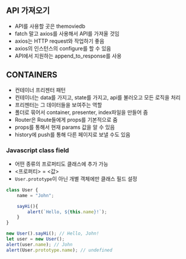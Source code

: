 ## API 가져오기

- API를 사용할 곳은 themoviedb
- fatch 말고 axios를 사용해서 API를 가져올 것임
- axios는 HTTP request와 작업하기 좋음
- axios의 인스턴스의 configure를 할 수 있음
- API에서 지원하는 append_to_response를 사용

## CONTAINERS

- 컨테이너 프리젠터 패턴
- 컨테이너는 data를 가지고, state를 가지고, api를 불러오고 모든 로직을 처리
- 프리젠터는 그 데이터들을 보여주는 역할
- 폴더로 묶어서 container, presenter, index파일을 만들어 줌
- Router은 Route들에게 props를 기본적으로 줌
- props를 통해서 현재 params 값을 알 수 있음
- history에 push를 통해 다른 페이지로 보낼 수도 있음

### Javascript class field

- 어떤 종류의 프로퍼티도 클래스에 추가 가능
- <프로퍼티> = <값>
- `User.prototype`이 아닌 개별 객체에만 클래스 필드 설정

```jsx
class User {
	name = "John";

	sayHi(){
		alert(`Hello, ${this.name}!`);
	}
}

new User().sayHi(); // Hello, John!
let user = new User();
alert(user.name); // John
alert(User.prototype.name); // undefined
```
